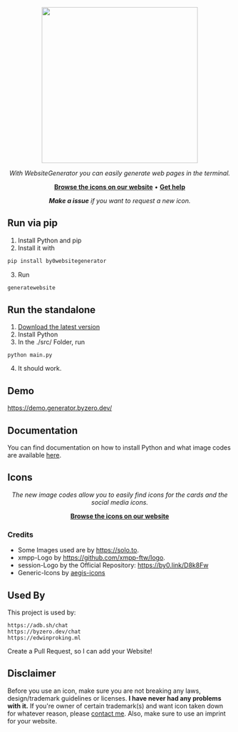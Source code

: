<p align="center">
    <a href="https://byzero.dev/copyright">
        <img src="https://raw.githubusercontent.com/byZeroOfficial/WebsiteGenerator/main/brand/Logo.png" width="350" />
    </a>
</p>
<p align="center">
    <i>With WebsiteGenerator you can easily generate web pages in the terminal.</i>
</p>
<p align="center">
   <b><a href="https://generator.byzero.dev/image-codes">Browse the icons on our website</a></b> • <b><a href="https://github.com/byZeroOfficial/WebsiteGenerator/issues">Get help</a></b>
</p>

<p align="center">
    <i><b>Make a issue</b> if you want to request a new icon.</i>

## Run via pip

1. Install Python and pip
2. Install it with 
    
```bash
pip install by0websitegenerator
```
3. Run
```bash
generatewebsite
```

    
## Run the standalone
1. [Download the latest version](https://github.com/byZeroOfficial/WebsiteGenerator/releases/latest/download/WebsiteGenerator.zip)
2. Install Python
3. In the ./src/ Folder, run
```
python main.py 
```
4. It should work.




## Demo

https://demo.generator.byzero.dev/


## Documentation

You can find documentation on how to install Python and what image codes are available [here](https://generator.byzero.dev).



## Icons
<p align="center">
    <i>The new image codes allow you to easily find icons for the cards and the social media icons.</i>
</p>
<p align="center">
   <b><a href="https://generator.byzero.dev/image-codes">Browse the icons on our website</a></b>
</p>

### Credits
- Some Images used are by https://solo.to.
- xmpp-Logo by https://github.com/xmpp-ftw/logo.
- session-Logo by the Official Repository: https://by0.link/D8k8Fw
- Generic-Icons by [aegis-icons](https://aegis-icons.github.io/)
## Used By
This project is used by:

    https://adb.sh/chat
    https://byzero.dev/chat
    https://edwinproking.ml

Create a Pull Request, so I can add your Website!

## Disclaimer
Before you use an icon, make sure you are not breaking any laws, design/trademark guidelines or licenses. **I have never had any problems with it.**
If you're owner of certain trademark(s) and want icon taken down for whatever reason, please [contact me](mailto:mail@byzero.dev).
Also, make sure to use an imprint for your website.
